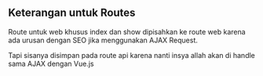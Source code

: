 ## Keterangan untuk Routes

Route untuk web khusus index dan show dipisahkan ke route web karena ada urusan dengan SEO jika menggunakan AJAX Request.

Tapi sisanya disimpan pada route api karena nanti insya allah akan di handle sama AJAX dengan Vue.js